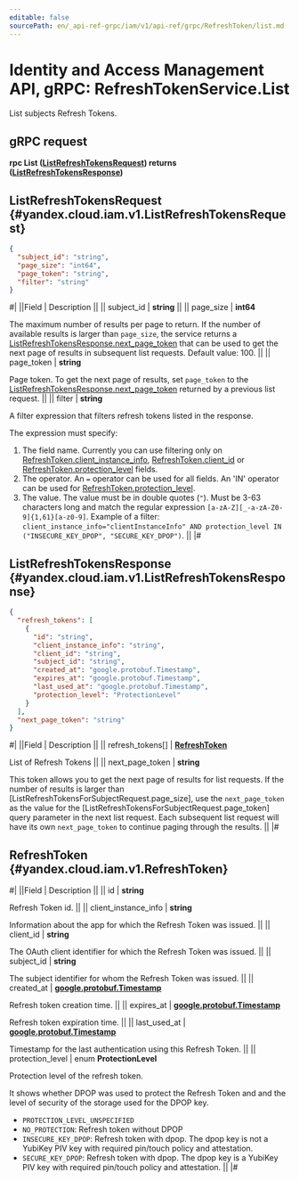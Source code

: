 ```yaml
---
editable: false
sourcePath: en/_api-ref-grpc/iam/v1/api-ref/grpc/RefreshToken/list.md
---
```


# Identity and Access Management API, gRPC: RefreshTokenService.List

List subjects Refresh Tokens.

## gRPC request

**rpc List ([ListRefreshTokensRequest](#yandex.cloud.iam.v1.ListRefreshTokensRequest)) returns ([ListRefreshTokensResponse](#yandex.cloud.iam.v1.ListRefreshTokensResponse))**

## ListRefreshTokensRequest {#yandex.cloud.iam.v1.ListRefreshTokensRequest}

```json
{
  "subject_id": "string",
  "page_size": "int64",
  "page_token": "string",
  "filter": "string"
}
```

#|
||Field | Description ||
|| subject_id | **string** ||
|| page_size | **int64**

The maximum number of results per page to return. If the number of available
results is larger than `page_size`,
the service returns a [ListRefreshTokensResponse.next_page_token](#yandex.cloud.iam.v1.ListRefreshTokensResponse)
that can be used to get the next page of results in subsequent list requests.
Default value: 100. ||
|| page_token | **string**

Page token. To get the next page of results, set `page_token`
to the [ListRefreshTokensResponse.next_page_token](#yandex.cloud.iam.v1.ListRefreshTokensResponse)
returned by a previous list request. ||
|| filter | **string**

A filter expression that filters refresh tokens listed in the response.

The expression must specify:
1. The field name. Currently you can use filtering only on [RefreshToken.client_instance_info](#yandex.cloud.iam.v1.RefreshToken), [RefreshToken.client_id](#yandex.cloud.iam.v1.RefreshToken) or [RefreshToken.protection_level](#yandex.cloud.iam.v1.RefreshToken) fields.
2. The operator. An `=` operator can be used for all fields. An 'IN' operator can be used for [RefreshToken.protection_level](#yandex.cloud.iam.v1.RefreshToken).
3. The value. The value must be in double quotes (`"`). Must be 3-63 characters long and match the regular expression `[a-zA-Z][_-a-zA-Z0-9]{1,61}[a-z0-9]`.
Example of a filter: `client_instance_info="clientInstanceInfo" AND protection_level IN ("INSECURE_KEY_DPOP", "SECURE_KEY_DPOP")`. ||
|#

## ListRefreshTokensResponse {#yandex.cloud.iam.v1.ListRefreshTokensResponse}

```json
{
  "refresh_tokens": [
    {
      "id": "string",
      "client_instance_info": "string",
      "client_id": "string",
      "subject_id": "string",
      "created_at": "google.protobuf.Timestamp",
      "expires_at": "google.protobuf.Timestamp",
      "last_used_at": "google.protobuf.Timestamp",
      "protection_level": "ProtectionLevel"
    }
  ],
  "next_page_token": "string"
}
```

#|
||Field | Description ||
|| refresh_tokens[] | **[RefreshToken](#yandex.cloud.iam.v1.RefreshToken)**

List of Refresh Tokens ||
|| next_page_token | **string**

This token allows you to get the next page of results for list requests. If the number of results
is larger than [ListRefreshTokensForSubjectRequest.page_size], use
the `next_page_token` as the value
for the [ListRefreshTokensForSubjectRequest.page_token] query parameter
in the next list request. Each subsequent list request will have its own
`next_page_token` to continue paging through the results. ||
|#

## RefreshToken {#yandex.cloud.iam.v1.RefreshToken}

#|
||Field | Description ||
|| id | **string**

Refresh Token id. ||
|| client_instance_info | **string**

Information about the app for which the Refresh Token was issued. ||
|| client_id | **string**

The OAuth client identifier for which the Refresh Token was issued. ||
|| subject_id | **string**

The subject identifier for whom the Refresh Token was issued. ||
|| created_at | **[google.protobuf.Timestamp](https://developers.google.com/protocol-buffers/docs/reference/google.protobuf#timestamp)**

Refresh token creation time. ||
|| expires_at | **[google.protobuf.Timestamp](https://developers.google.com/protocol-buffers/docs/reference/google.protobuf#timestamp)**

Refresh token expiration time. ||
|| last_used_at | **[google.protobuf.Timestamp](https://developers.google.com/protocol-buffers/docs/reference/google.protobuf#timestamp)**

Timestamp for the last authentication using this Refresh Token. ||
|| protection_level | enum **ProtectionLevel**

Protection level of the refresh token.

It shows whether DPOP was used to protect the Refresh Token and and the level of security of the storage used for the DPOP key.

- `PROTECTION_LEVEL_UNSPECIFIED`
- `NO_PROTECTION`: Refresh token without DPOP
- `INSECURE_KEY_DPOP`: Refresh token with dpop. The dpop key is not a YubiKey PIV key with required pin/touch policy and attestation.
- `SECURE_KEY_DPOP`: Refresh token with dpop. The dpop key is a YubiKey PIV key with required pin/touch policy and attestation. ||
|#